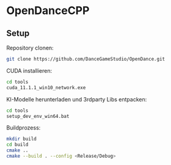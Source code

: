 # OpenDanceCPP

## Setup
Repository clonen: <br>
```bash
git clone https://github.com/DanceGameStudio/OpenDance.git
```
CUDA installieren:
```bash
cd tools
cuda_11.1.1_win10_network.exe
```
KI-Modelle herunterladen und 3rdparty Libs entpacken:<br>
```bash
cd tools
setup_dev_env_win64.bat
```
Buildprozess:<br>
```bash
mkdir build
cd build
cmake ..
cmake --build . --config <Release/Debug>
```

